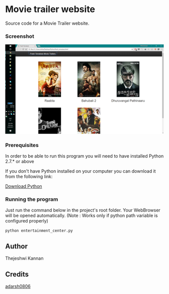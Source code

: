 # Movie trailer website
Source code for a Movie Trailer website.

### Screenshot
![Main page](entertainment_website_screenshot.PNG)

### Prerequisites

In order to be able to run this program you will need to have installed Python 2.7.* or above

If you don't have Python installed on your computer you can download it from the following link:

[Download Python](https://www.python.org/downloads/)

### Running the program

Just run the command below in the project's root folder. Your WebBrowser will be opened automatically. (Note : Works only if python path variable is configured properly)

```
python entertainment_center.py
```

## Author

Thejeshwi Kannan

## Credits
[adarsh0806](https://github.com/adarsh0806/ud036_StarterCode)